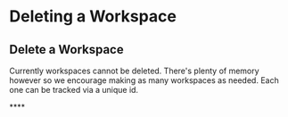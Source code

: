 # Deleting a Workspace

## Delete a Workspace

Currently workspaces cannot be deleted. There's plenty of memory however so we encourage making as many workspaces as needed. Each one can be tracked via a unique id. 



\*\*\*\*

